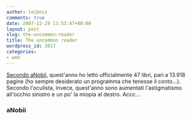 ```yaml
---
author: leibniz
comments: true
date: 2007-12-29 11:53:47+00:00
layout: post
slug: the-uncommon-reader
title: The uncommon reader
wordpress_id: 2617
categories:
- web
---
```


[Secondo aNobii](http://www.anobii.com/anobi/person_shelf_stat.php?pid=12&lid=), quest'anno ho letto ufficialmente 47 libri, pari a 13.918 pagine (ho sempre desiderato un programma che tenesse il conto...). Secondo l'oculista, invece, quest'anno sono aumentati l'astigmatismo all'occhio sinistro e un po' la miopia al destro. Accc...


### aNobii
